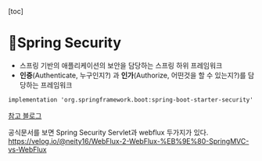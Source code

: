 [toc]

#  📌Spring Security

- 스프링 기반의 애플리케이션의 보안을 담당하는 스프링 하위 프레임워크
- **인증**(Authenticate, 누구인지?) 과 **인가**(Authorize, 어떤것을 할 수 있는지?)를 담당하는 프레임워크

```xml
implementation 'org.springframework.boot:spring-boot-starter-security'
```



[참고 블로그](https://azurealstn.tistory.com/91)



공식문서를 보면 Spring Security Servlet과 webflux 두가지가 있다.
https://velog.io/@neity16/WebFlux-2-WebFlux-%EB%9E%80-SpringMVC-vs-WebFlux
